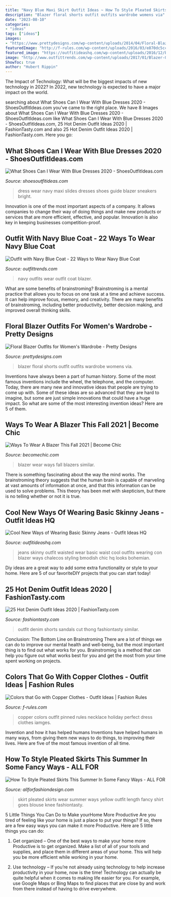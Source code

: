```yaml
---
title: "Navy Blue Maxi Skirt Outfit Ideas ~ How To Style Pleated Skirts This Summer In Some Fancy Ways"
description: "Blazer floral shorts outfit outfits wardrobe womens via"
date: "2023-08-10"
categories:
- "ideas"
tags: ["ideas"]
images:
- "https://www.prettydesigns.com/wp-content/uploads/2014/04/Floral-Blazer-Outfit-with-Black-Shorts.jpg"
featuredImage: "http://f-rules.com/wp-content/uploads/2016/03/e870dc5ccbed8d9555d75e320b1f8d48.jpg"
featured_image: "https://outfitideashq.com/wp-content/uploads/2016/12/basic-skinny-jeans-outfit-idea-8.jpg"
image: "http://www.outfittrends.com/wp-content/uploads/2017/01/Blazer-Outfits-for-Work-27.jpg"
ShowToc: true
author: "Hubert Rippin"
---
```



The Impact of Technology: What will be the biggest impacts of new technology in 2022?
In 2022, new technology is expected to have a major impact on the world.

	

		
searching about What Shoes Can I Wear With Blue Dresses 2020 - ShoesOutfitIdeas.com you've came to the right place. We have 8 Images about What Shoes Can I Wear With Blue Dresses 2020 - ShoesOutfitIdeas.com like What Shoes Can I Wear With Blue Dresses 2020 - ShoesOutfitIdeas.com, 25 Hot Denim Outfit Ideas 2020 | FashionTasty.com and also 25 Hot Denim Outfit Ideas 2020 | FashionTasty.com. Here you go:
		
    
## What Shoes Can I Wear With Blue Dresses 2020 - ShoesOutfitIdeas.com

<img loading=lazy src="http://shoesoutfitideas.com/wp-content/uploads/2020/03/maxi-dress-in-blue-with-slides.jpg" onerror="this.onerror=null;this.src='https://tse4.mm.bing.net/th?id=OIP.-yt_sLe1Vxftlb900MkKPAHaLH&amp;pid=15.1';" alt="What Shoes Can I Wear With Blue Dresses 2020 - ShoesOutfitIdeas.com">

_Source: shoesoutfitideas.com_

>dress wear navy maxi slides dresses shoes guide blazer sneakers bright. 

	

Innovation is one of the most important aspects of a company. It allows companies to change their way of doing things and make new products or services that are more efficient, effective, and popular. Innovation is also key in keeping businesses competition-proof.

    
## Outfit With Navy Blue Coat - 22 Ways To Wear Navy Blue Coat

<img loading=lazy src="http://www.outfittrends.com/wp-content/uploads/2017/01/Blazer-Outfits-for-Work-27.jpg" onerror="this.onerror=null;this.src='https://tse1.mm.bing.net/th?id=OIP.FVvF30X2_E4kC57gLfNUegHaRg&amp;pid=15.1';" alt="Outfit with Navy Blue Coat - 22 Ways to Wear Navy Blue Coat">

_Source: outfittrends.com_

>navy outfits wear outfit coat blazer. 

	

What are some benefits of brainstroming?
Brainstroming is a mental practice that allows you to focus on one task at a time and achieve success. It can help improve focus, memory, and creativity. There are many benefits of brainstroming, including better productivity, better decision making, and improved overall thinking skills.

    
## Floral Blazer Outfits For Women&#039;s Wardrobe - Pretty Designs

<img loading=lazy src="https://www.prettydesigns.com/wp-content/uploads/2014/04/Floral-Blazer-Outfit-with-Black-Shorts.jpg" onerror="this.onerror=null;this.src='https://tse2.mm.bing.net/th?id=OIP.wpXjs-uiPUmu5QllBBgTYgHaK3&amp;pid=15.1';" alt="Floral Blazer Outfits for Women&#039;s Wardrobe - Pretty Designs">

_Source: prettydesigns.com_

>blazer floral shorts outfit outfits wardrobe womens via. 

	

Inventions have always been a part of human history. Some of the most famous inventions include the wheel, the telephone, and the computer. Today, there are many new and innovative ideas that people are trying to come up with. Some of these ideas are so advanced that they are hard to imagine, but some are just simple innovations that could have a huge impact. So what are some of the most interesting invention ideas? Here are 5 of them.

    
## Ways To Wear A Blazer This Fall 2021 | Become Chic

<img loading=lazy src="http://becomechic.com/wp-content/uploads/2015/09/Blazers-3.jpg" onerror="this.onerror=null;this.src='https://tse1.mm.bing.net/th?id=OIP.12Gs6MvNXgowZJEbwPtcNwHaLG&amp;pid=15.1';" alt="Ways To Wear A Blazer This Fall 2021 | Become Chic">

_Source: becomechic.com_

>blazer wear ways fall blazers similar. 

	

There is something fascinating about the way the mind works. The brainstroming theory suggests that the human brain is capable of marveling at vast amounts of information at once, and that this information can be used to solve problems. This theory has been met with skepticism, but there is no telling whether or not it is true.

    
## Cool New Ways Of Wearing Basic Skinny Jeans - Outfit Ideas HQ

<img loading=lazy src="https://outfitideashq.com/wp-content/uploads/2016/12/basic-skinny-jeans-outfit-idea-8.jpg" onerror="this.onerror=null;this.src='https://tse4.mm.bing.net/th?id=OIP.7QICeHtLu50uOvevb71OuQHaKe&amp;pid=15.1';" alt="Cool New Ways of Wearing Basic Skinny Jeans - Outfit Ideas HQ">

_Source: outfitideashq.com_

>jeans skinny outfit waisted wear basic waist cool outfits wearing con blazer ways chalecos styling bmodish chic hq looks bohemian. 

	

Diy ideas are a great way to add some extra functionality or style to your home. Here are 5 of our favoriteDIY projects that you can start today!

    
## 25 Hot Denim Outfit Ideas 2020 | FashionTasty.com

<img loading=lazy src="http://fashiontasty.com/wp-content/uploads/2016/04/Denim-Cut-Off-Shorts.jpg" onerror="this.onerror=null;this.src='https://tse2.mm.bing.net/th?id=OIP.ocHHyYzQTykcnw6RQlz8lQHaLU&amp;pid=15.1';" alt="25 Hot Denim Outfit Ideas 2020 | FashionTasty.com">

_Source: fashiontasty.com_

>outfit denim shorts sandals cut thong fashiontasty similar. 

	

Conclusion: The Bottom Line on Brainstroming
There are a lot of things we can do to improve our mental health and well-being, but the most important thing is to find out what works for you. Brainstroming is a method that can help you figure out what works best for you and get the most from your time spent working on projects.

    
## Colors That Go With Copper Clothes - Outfit Ideas | Fashion Rules

<img loading=lazy src="http://f-rules.com/wp-content/uploads/2016/03/e870dc5ccbed8d9555d75e320b1f8d48.jpg" onerror="this.onerror=null;this.src='https://tse2.mm.bing.net/th?id=OIP.Y4ef_GPJ96Yug5-X2MI7XwHaJH&amp;pid=15.1';" alt="Colors that Go with Copper Clothes - Outfit Ideas | Fashion Rules">

_Source: f-rules.com_

>copper colors outfit pinned rules necklace holiday perfect dress clothes iamges. 

	

Invention and how it has helped humans
Inventions have helped humans in many ways, from giving them new ways to do things, to improving their lives. Here are five of the most famous invention of all time.

    
## How To Style Pleated Skirts This Summer In Some Fancy Ways - ALL FOR

<img loading=lazy src="https://allforfashiondesign.com/wp-content/uploads/2018/06/5.-Yellow-Top-With-Pleated-Skirt-600x906.jpg" onerror="this.onerror=null;this.src='https://tse1.mm.bing.net/th?id=OIP.WW-IIRq7Vucgbv0kkOilNQHaLL&amp;pid=15.1';" alt="How To Style Pleated Skirts This Summer In Some Fancy Ways - ALL FOR">

_Source: allforfashiondesign.com_

>skirt pleated skirts wear summer ways yellow outfit length fancy shirt goes blouse knee fashiontasty. 

	

5 Little Things You Can Do to Make yourHome More Productive
Are you tired of feeling like your home is just a place to put your things? If so, there are a few easy ways you can make it more Productive. Here are 5 little things you can do:
1. Get organized – One of the best ways to make your home more Productive is to get organized. Make a list of all of your tools and supplies, and place them in different areas of your home. This will help you be more efficient while working in your home.

2. Use technology – If you’re not already using technology to help increase productivity in your home, now is the time! Technology can actually be quite helpful when it comes to making life easier for you. For example, use Google Maps or Bing Maps to find places that are close by and work from there instead of having to drive everywhere.


